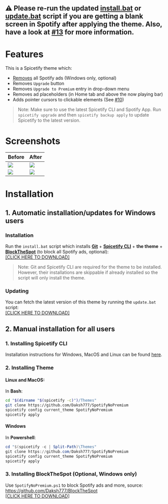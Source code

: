 ## ⚠ Please re-run the updated [install.bat](https://gitcdn.link/repo/Daksh777/SpotifyNoPremium/main/install.bat) or [update.bat](https://gitcdn.link/repo/Daksh777/SpotifyNoPremium/main/update.bat) script if you are getting a blank screen in Spotify after applying the theme. Also, have a look at [#13](https://github.com/Daksh777/SpotifyNoPremium/issues/13#issuecomment-891503806) for more information.
# Features
This is a Spicetify theme which:
- [Removes](https://github.com/Daksh777/BlockTheSpot) all Spotify ads (Windows only, optional)
- Removes `Upgrade` button
- Removes `Upgrade to Premium` entry in drop-down menu
- Removes ad placeholders (in Home tab and above the now playing bar)
- Adds pointer cursors to clickable elements (See [#10](https://github.com/Daksh777/SpotifyNoPremium/discussions/10))

> Note: Make sure to use the latest Spicetify CLI and Spotify App. Run `spicetify upgrade` and then `spicetify backup apply` to update Spicetify to the latest version.

# Screenshots

| Before | After |
| ----------- | ----------- |
| <img src="https://i.imgur.com/VAtMBYx.jpg"/> | <img src="https://i.imgur.com/g0heSZm.jpg"/> |
| <img src="https://i.imgur.com/to8dzhO.jpg"/> | <img src="https://i.imgur.com/JDj5rvQ.jpg"/> |

# Installation

## 1. Automatic installation/updates for Windows users
### Installation
Run the `install.bat` script which installs [**Git**](https://git-scm.com/download/win) + [**Spicetify CLI**](https://github.com/khanhas/spicetify-cli) + **the theme** + [**BlockTheSpot**](https://github.com/Daksh777/BlockTheSpot) (to block all Spotify ads, optional): <br>
[[CLICK HERE TO DOWNLOAD]](https://gitcdn.link/repo/Daksh777/SpotifyNoPremium/main/install.bat) <br>

> Note: Git and Spicetify CLI are required for the theme to be installed. However, their installations are skippable if already installed so the script will only install the theme.

### Updating
You can fetch the latest version of this theme by running the `update.bat` script: <br>
[[CLICK HERE TO DOWNLOAD]](https://gitcdn.link/repo/Daksh777/SpotifyNoPremium/main/update.bat)

## 2. Manual installation for all users
 ### 1. Installing Spicetify CLI
 Installation instructions for Windows, MacOS and Linux can be found [here](https://github.com/khanhas/spicetify-cli/wiki/Installation).

 ### 2. Installing Theme
 
#### Linux and MacOS:
In **Bash**:
```bash
cd "$(dirname "$(spicetify -c)")/Themes"
git clone https://github.com/Daksh777/SpotifyNoPremium
spicetify config current_theme SpotifyNoPremium
spicetify apply
```

#### Windows
In **Powershell**:
```powershell
cd "$(spicetify -c | Split-Path)\Themes"
git clone https://github.com/Daksh777/SpotifyNoPremium
spicetify config current_theme SpotifyNoPremium
spicetify apply
```
### 3. Installing BlockTheSpot (Optional, Windows only)
Use `SpotifyNoPremium.ps1` to block Spotify ads and more, source: https://github.com/Daksh777/BlockTheSpot <br>
[[CLICK HERE TO DOWNLOAD]](https://gitcdn.link/repo/Daksh777/BlockTheSpot/master/SpotifyNoPremium.ps1)
